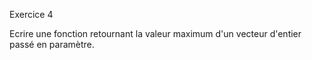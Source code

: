 Exercice 4

Ecrire une fonction retournant la valeur maximum d'un vecteur d'entier passé en paramètre.